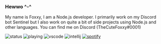 ### Hewwo ^-^
My name is Foxxy, I am a Node.js developer. I primarily work on my Discord bot Sentinel but I also work on quite a bit of side projects using Node.js and other languages. You can find me on Discord (TheCuteFoxxy#0001)

![status](https://nocache.advaith.workers.dev?url=https://img.shields.io/endpoint?url=https://dev.discordprofiles.me/api/badge/status/641795527444529152simple=true)
![playing](https://nocache.advaith.workers.dev?url=https://img.shields.io/endpoint?url=https://dev.discordprofiles.me/api/badge/playing/641795527444529152)
![vscode](https://nocache.advaith.workers.dev?url=https://img.shields.io/endpoint?url=https://dev.discordprofiles.me/api/badge/vscode/641795527444529152)
![intellij](https://nocache.advaith.workers.dev?url=https://img.shields.io/endpoint?url=https://dev.discordprofiles.me/api/badge/intellij/641795527444529152)
[![spotify](https://nocache.advaith.workers.dev?url=https://img.shields.io/endpoint?url=https://dev.discordprofiles.me/api/badge/spotify/641795527444529152)](https://dev.discordprofiles.me/openspotify/641795527444529152)

<!--
**TheCuteFoxxy/TheCuteFoxxy** is a ✨ _special_ ✨ repository because its `README.md` (this file) appears on your GitHub profile.

Here are some ideas to get you started:

- 🔭 I’m currently working on ...
- 🌱 I’m currently learning ...
- 👯 I’m looking to collaborate on ...
- 🤔 I’m looking for help with ...
- 💬 Ask me about ...
- 📫 How to reach me: ...
- 😄 Pronouns: ...
- ⚡ Fun fact: ...
-->
